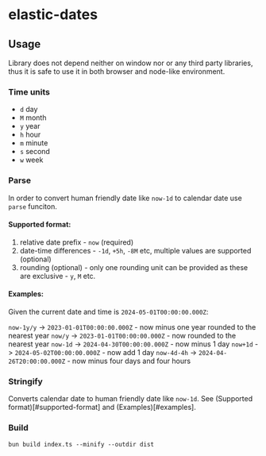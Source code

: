 # elastic-dates

## Usage
Library does not depend neither on window nor or any third party libraries, thus it is safe to use it in both browser and node-like environment.

### Time units
* `d` day
* `M` month
* `y` year
* `h` hour
* `m` minute
* `s` second
* `w` week

### Parse
In order to convert human friendly date like `now-1d` to calendar date use `parse` funciton.

#### Supported format:
1. relative date prefix - `now` (required)
2. date-time differences - `-1d`, `+5h`, `-8M` etc, multiple values are supported (optional)
3. rounding (optional) - only one rounding unit can be provided as these are exclusive - `y`, `M` etc.

#### Examples:
Given the current date and time is `2024-05-01T00:00:00.000Z`:

`now-1y/y`  -> `2023-01-01T00:00:00.000Z` - now minus one year rounded to the nearest year
`now/y`     -> `2023-01-01T00:00:00.000Z` - now rounded to the nearest year
`now-1d`    -> `2024-04-30T00:00:00.000Z` - now minus 1 day
`now+1d`    -> `2024-05-02T00:00:00.000Z` - now add 1 day
`now-4d-4h` -> `2024-04-26T20:00:00.000Z` - now minus four days and four hours

### Stringify
Converts calendar date to human friendly date like `now-1d`. See (Supported format)[#supported-format] and (Examples)[#examples].

### Build
`bun build index.ts --minify --outdir dist`

